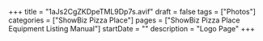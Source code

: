 +++
title = "1aJs2CgZKDpeTML9Dp7s.avif"
draft = false
tags = ["Photos"]
categories = ["ShowBiz Pizza Place"]
pages = ["ShowBiz Pizza Place Equipment Listing Manual"]
startDate = ""
description = "Logo Page"
+++
